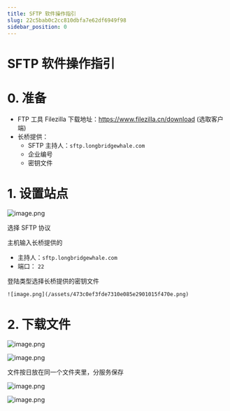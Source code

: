 ```yaml
---
title: SFTP 软件操作指引
slug: 22c5bab0c2cc810dbfa7e62df6949f98
sidebar_position: 0
---
```



# SFTP 软件操作指引


# 0. 准备

- FTP 工具 Filezilla 下载地址：https://www.filezilla.cn/download (选取客户端)
- 长桥提供：
    - SFTP 主持人：`sftp.longbridgewhale.com`
    - 企业编号
    - 密钥文件

# 1. 设置站点


![image.png](/assets/7e430e63010d84ada0a5dab03d8ae558.png)


选择 SFTP 协议


主机输入长桥提供的

- 主持人：`sftp.longbridgewhale.com`
- 端口： `22`

登陆类型选择长桥提供的密钥文件


    ![image.png](/assets/473c0ef3fde7310e085e2901015f470e.png)


# 2. 下载文件


![image.png](/assets/bd47dc40a570db8d7ff2dcfe654e80c0.png)


![image.png](/assets/0d31d4e820d53726e824ff2c00ec40dc.png)


文件按日放在同一个文件夹里，分服务保存


![image.png](/assets/369ee8b9df7d24be318ab7854feb8cd3.png)


![image.png](/assets/c1f880e5befe16fb05784fcbd02f5dde.png)

